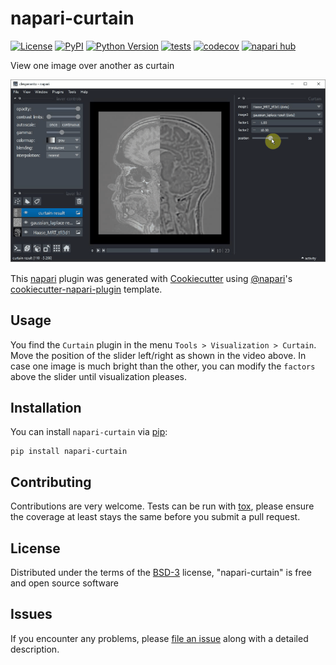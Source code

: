# napari-curtain

[![License](https://img.shields.io/pypi/l/napari-curtain.svg?color=green)](https://github.com/haesleinhuepf/napari-curtain/raw/main/LICENSE)
[![PyPI](https://img.shields.io/pypi/v/napari-curtain.svg?color=green)](https://pypi.org/project/napari-curtain)
[![Python Version](https://img.shields.io/pypi/pyversions/napari-curtain.svg?color=green)](https://python.org)
[![tests](https://github.com/haesleinhuepf/napari-curtain/workflows/tests/badge.svg)](https://github.com/haesleinhuepf/napari-curtain/actions)
[![codecov](https://codecov.io/gh/haesleinhuepf/napari-curtain/branch/main/graph/badge.svg)](https://codecov.io/gh/haesleinhuepf/napari-curtain)
[![napari hub](https://img.shields.io/endpoint?url=https://api.napari-hub.org/shields/napari-curtain)](https://napari-hub.org/plugins/napari-curtain)

View one image over another as curtain

![](https://github.com/haesleinhuepf/napari-curtain/raw/main/docs/curtain_screencast.gif)

This [napari] plugin was generated with [Cookiecutter] using [@napari]'s [cookiecutter-napari-plugin] template.

## Usage

You find the `Curtain` plugin in the menu `Tools > Visualization > Curtain`. Move the position of the slider left/right 
as shown in the video above. In case one image is much bright than the other, you can modify the `factors` above the 
slider until visualization pleases.

## Installation

You can install `napari-curtain` via [pip]:

    pip install napari-curtain


## Contributing

Contributions are very welcome. Tests can be run with [tox], please ensure
the coverage at least stays the same before you submit a pull request.

## License

Distributed under the terms of the [BSD-3] license,
"napari-curtain" is free and open source software

## Issues

If you encounter any problems, please [file an issue] along with a detailed description.

[napari]: https://github.com/napari/napari
[Cookiecutter]: https://github.com/audreyr/cookiecutter
[@napari]: https://github.com/napari
[MIT]: http://opensource.org/licenses/MIT
[BSD-3]: http://opensource.org/licenses/BSD-3-Clause
[GNU GPL v3.0]: http://www.gnu.org/licenses/gpl-3.0.txt
[GNU LGPL v3.0]: http://www.gnu.org/licenses/lgpl-3.0.txt
[Apache Software License 2.0]: http://www.apache.org/licenses/LICENSE-2.0
[Mozilla Public License 2.0]: https://www.mozilla.org/media/MPL/2.0/index.txt
[cookiecutter-napari-plugin]: https://github.com/napari/cookiecutter-napari-plugin

[file an issue]: https://github.com/haesleinhuepf/napari-curtain/issues

[napari]: https://github.com/napari/napari
[tox]: https://tox.readthedocs.io/en/latest/
[pip]: https://pypi.org/project/pip/
[PyPI]: https://pypi.org/
